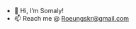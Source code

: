 - 👋 Hi, I’m Somaly!
- 📫 Reach me @ Roeungskr@gmail.com

<!---
somalyr/somalyr is a ✨ special ✨ repository because its `README.md` (this file) appears on your GitHub profile.
You can click the Preview link to take a look at your changes.
--->
